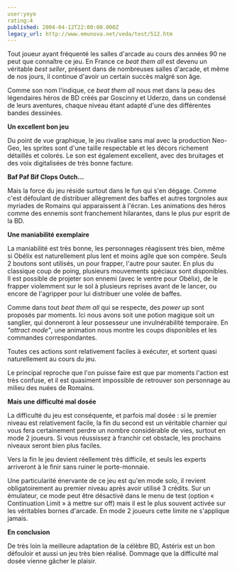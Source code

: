 ```yaml
---
user:yoyo
rating:4
published: 2004-04-12T22:00:00.000Z
legacy_url: http://www.emunova.net/veda/test/512.htm
---
```

Tout joueur ayant fréquenté les salles d'arcade au cours des années 90 ne peut que connaître ce jeu. En France ce _beat them all_ est devenu un véritable _best seller_, présent dans de nombreuses salles d'arcade, et même de nos jours, il continue d'avoir un certain succès malgré son âge.  

  

Comme son nom l'indique, ce _beat them all_ nous met dans la peau des légendaires héros de BD créés par Goscinny et Uderzo, dans un condensé de leurs aventures, chaque niveau étant adapté d'une des différentes bandes dessinées.  

  

**Un excellent bon jeu**  

Du point de vue graphique, le jeu rivalise sans mal avec la production Neo-Geo, les sprites sont d'une taille respectable et les décors richement détaillés et colorés. Le son est également excellent, avec des bruitages et des voix digitalisées de très bonne facture.  

  

**Baf Paf Bif Clops Outch...**  

Mais la force du jeu réside surtout dans le fun qui s'en dégage. Comme c'est défoulant de distribuer allègrement des baffes et autres torgnoles aux myriades de Romains qui apparaissent à l'écran. Les animations des héros comme des ennemis sont franchement hilarantes, dans le plus pur esprit de la BD.  

  

**Une maniabilité exemplaire**  

La maniabilité est très bonne, les personnages réagissent très bien, même si Obélix est naturellement plus lent et moins agile que son compère. Seuls 2 boutons sont utilisés, un pour frapper, l'autre pour sauter. En plus du classique coup de poing, plusieurs mouvements spéciaux sont disponibles. Il est possible de projeter son ennemi (avec le ventre pour Obélix), de le frapper violemment sur le sol à plusieurs reprises avant de le lancer, ou encore de l'agripper pour lui distribuer une volée de baffes.  

  

Comme dans tout _beat them all_ qui se respecte, des _power up_ sont proposés par moments. Ici nous avons soit une potion magique soit un sanglier, qui donneront à leur possesseur une invulnérabilité temporaire. En _"attract mode"_, une animation nous montre les coups disponibles et les commandes correspondantes.  

  

Toutes ces actions sont relativement faciles à exécuter, et sortent quasi naturellement au cours du jeu.  

Le principal reproche que l'on puisse faire est que par moments l'action est très confuse, et il est quasiment impossible de retrouver son personnage au milieu des nuées de Romains.  

  

**Mais une difficulté mal dosée**  

La difficulté du jeu est conséquente, et parfois mal dosée : si le premier niveau est relativement facile, la fin du second est un véritable charnier qui vous fera certainement perdre un nombre considérable de vies, surtout en mode 2 joueurs. Si vous réussissez à franchir cet obstacle, les prochains niveaux seront bien plus faciles.  

  

Vers la fin le jeu devient réellement très difficile, et seuls les experts arriveront à le finir sans ruiner le porte-monnaie.  

  

Une particularité énervante de ce jeu est qu'en mode solo, il revient obligatoirement au premier niveau après avoir utilisé 3 crédits. Sur un émulateur, ce mode peut être désactivé dans le menu de test (option « Continuation Limit » à mettre sur off) mais il est le plus souvent activée sur les véritables bornes d'arcade. En mode 2 joueurs cette limite ne s'applique jamais.  

  

**En conclusion**  

De très loin la meilleure adaptation de la célèbre BD, Astérix est un bon défouloir et aussi un jeu très bien réalisé. Dommage que la difficulté mal dosée vienne gâcher le plaisir.